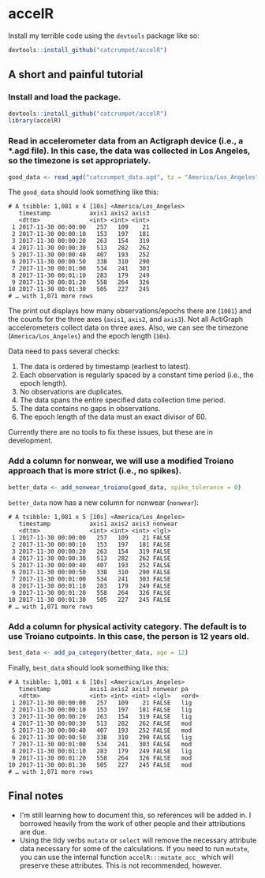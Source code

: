 # accelR

Install my terrible code using the `devtools` package like so: 
```R
devtools::install_github("catcrumpet/accelR")
```

## A short and painful tutorial

### Install and load the package.
```R
devtools::install_github("catcrumpet/accelR")
library(accelR)
```

### Read in accelerometer data from an Actigraph device (i.e., a \*.agd file). In this case, the data was collected in Los Angeles, so the timezone is set appropriately.
```R
good_data <- read_agd("catcrumpet_data.agd", tz = "America/Los_Angeles")
```

The `good_data` should look something like this:
```
# A tsibble: 1,081 x 4 [10s] <America/Los_Angeles>
   timestamp           axis1 axis2 axis3
   <dttm>              <int> <int> <int>
 1 2017-11-30 00:00:00   257   109    21
 2 2017-11-30 00:00:10   153   197   181
 3 2017-11-30 00:00:20   263   154   319
 4 2017-11-30 00:00:30   513   282   262
 5 2017-11-30 00:00:40   407   193   252
 6 2017-11-30 00:00:50   338   310   290
 7 2017-11-30 00:01:00   534   241   303
 8 2017-11-30 00:01:10   283   179   249
 9 2017-11-30 00:01:20   558   264   326
10 2017-11-30 00:01:30   505   227   245
# … with 1,071 more rows
```

The print out displays how many observations/epochs there are (`1081`) and the counts for the three axes (`axis1`, `axis2`, and `axis3`). Not all ActiGraph accelerometers collect data on three axes. Also, we can see the timezone (`America/Los_Angeles`) and the epoch length (`10s`).

Data need to pass several checks:
  1. The data is ordered by timestamp (earliest to latest).
  2. Each observation is regularly spaced by a constant time period (i.e., the epoch length).
  3. No observations are duplicates.
  4. The data spans the entire specified data collection time period.
  5. The data contains no gaps in observations.
  6. The epoch length of the data must an exact divisor of 60.

Currently there are no tools to fix these issues, but these are in development.

### Add a column for nonwear, we will use a modified Troiano approach that is more strict (i.e., no spikes).
```R
better_data <- add_nonwear_troiano(good_data, spike_tolerance = 0)
```

`better_data` now has a new column for nonwear (`nonwear`):
```
# A tsibble: 1,081 x 5 [10s] <America/Los_Angeles>
   timestamp           axis1 axis2 axis3 nonwear
   <dttm>              <int> <int> <int> <lgl>  
 1 2017-11-30 00:00:00   257   109    21 FALSE  
 2 2017-11-30 00:00:10   153   197   181 FALSE  
 3 2017-11-30 00:00:20   263   154   319 FALSE  
 4 2017-11-30 00:00:30   513   282   262 FALSE  
 5 2017-11-30 00:00:40   407   193   252 FALSE  
 6 2017-11-30 00:00:50   338   310   290 FALSE  
 7 2017-11-30 00:01:00   534   241   303 FALSE  
 8 2017-11-30 00:01:10   283   179   249 FALSE  
 9 2017-11-30 00:01:20   558   264   326 FALSE  
10 2017-11-30 00:01:30   505   227   245 FALSE  
# … with 1,071 more rows
```

### Add a column for physical activity category. The default is to use Troiano cutpoints. In this case, the person is 12 years old.
```R
best_data <- add_pa_category(better_data, age = 12)
```

Finally, `best_data` should look something like this:
```
# A tsibble: 1,081 x 6 [10s] <America/Los_Angeles>
   timestamp           axis1 axis2 axis3 nonwear pa   
   <dttm>              <int> <int> <int> <lgl>   <ord>
 1 2017-11-30 00:00:00   257   109    21 FALSE   lig  
 2 2017-11-30 00:00:10   153   197   181 FALSE   lig  
 3 2017-11-30 00:00:20   263   154   319 FALSE   lig  
 4 2017-11-30 00:00:30   513   282   262 FALSE   mod  
 5 2017-11-30 00:00:40   407   193   252 FALSE   mod  
 6 2017-11-30 00:00:50   338   310   290 FALSE   lig  
 7 2017-11-30 00:01:00   534   241   303 FALSE   mod  
 8 2017-11-30 00:01:10   283   179   249 FALSE   lig  
 9 2017-11-30 00:01:20   558   264   326 FALSE   mod  
10 2017-11-30 00:01:30   505   227   245 FALSE   mod  
# … with 1,071 more rows
```

## Final notes
- I'm still learning how to document this, so references will be added in. I borrowed heavily from the work of other people and their attributions are due.
- Using the tidy verbs `mutate` or `select` will remove the necessary attribute data necessary for some of the calculations. If you need to run `mutate`, you can use the internal function `accelR:::mutate_acc_` which will preserve these attributes. This is not recommended, however.

